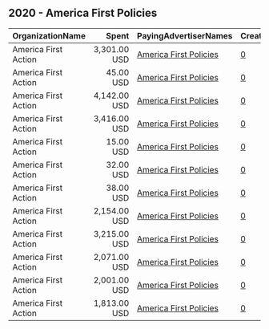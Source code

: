 ## 2020 - America First Policies 
|OrganizationName|Spent|PayingAdvertiserNames|CreativeUrls|Impressions|Genders|AgeBrackets|CountryCodes|BillingAddresses|CandidateBallotInformation|
|:---|---:|:---|:---|---:|:---|:---|:---|:---|:---|
|America First Action|3,301.00 USD|[America First Policies](2020/America_First_Policies.md)|[0](https://www.snap.com/political-ads/asset/1b7ca12649a7b6ecb75c0958784530c00f9aeaf313ea075a3722f4c1ce089198?mediaType=mp4)|562,301||18+|united states|US|America First Policies|
|America First Action|45.00 USD|[America First Policies](2020/America_First_Policies.md)|[0](https://www.snap.com/political-ads/asset/3532b83e72b057196d59ba38e0b517656b9346bbd31d8fd1ab3d8d3250a09d75?mediaType=mp4)|3,689||18+|united states|US|America First Policies|
|America First Action|4,142.00 USD|[America First Policies](2020/America_First_Policies.md)|[0](https://www.snap.com/political-ads/asset/1b7ca12649a7b6ecb75c0958784530c00f9aeaf313ea075a3722f4c1ce089198?mediaType=mp4)|807,025||18+|united states|US|America First Policies|
|America First Action|3,416.00 USD|[America First Policies](2020/America_First_Policies.md)|[0](https://www.snap.com/political-ads/asset/1b7ca12649a7b6ecb75c0958784530c00f9aeaf313ea075a3722f4c1ce089198?mediaType=mp4)|713,461||18+|united states|US|America First Policies|
|America First Action|15.00 USD|[America First Policies](2020/America_First_Policies.md)|[0](https://www.snap.com/political-ads/asset/d9e2fc63335033584c7d200785b0167955ca18a44928635269b4cf16537a6d24?mediaType=mp4)|1,705||18+|united states|US|America First Policies|
|America First Action|32.00 USD|[America First Policies](2020/America_First_Policies.md)|[0](https://www.snap.com/political-ads/asset/9d8a18f081c1552a734ad611353c8084e339184fae0fc4c7acccb4b774846a46?mediaType=mp4)|4,452||18+|united states|US|America First Policies|
|America First Action|38.00 USD|[America First Policies](2020/America_First_Policies.md)|[0](https://www.snap.com/political-ads/asset/683b0a2fe61f8b27cbdcabe0415ec6acce9a329923e397aee1d0e26997954933?mediaType=mp4)|4,336||18+|united states|US|America First Policies|
|America First Action|2,154.00 USD|[America First Policies](2020/America_First_Policies.md)|[0](https://www.snap.com/political-ads/asset/e0fe88d52e82f73dcc990e2cca8156dce7fc2f07157a4f55565d7d607505bdb4?mediaType=mp4)|285,335||18+|united states|US|America First Policies|
|America First Action|3,215.00 USD|[America First Policies](2020/America_First_Policies.md)|[0](https://www.snap.com/political-ads/asset/e0fe88d52e82f73dcc990e2cca8156dce7fc2f07157a4f55565d7d607505bdb4?mediaType=mp4)|466,106||18+|united states|US|America First Policies|
|America First Action|2,071.00 USD|[America First Policies](2020/America_First_Policies.md)|[0](https://www.snap.com/political-ads/asset/e0fe88d52e82f73dcc990e2cca8156dce7fc2f07157a4f55565d7d607505bdb4?mediaType=mp4)|288,013||18+|united states|US|America First Policies|
|America First Action|2,001.00 USD|[America First Policies](2020/America_First_Policies.md)|[0](https://www.snap.com/political-ads/asset/1b7ca12649a7b6ecb75c0958784530c00f9aeaf313ea075a3722f4c1ce089198?mediaType=mp4)|309,738||18+|united states|US|America First Policies|
|America First Action|1,813.00 USD|[America First Policies](2020/America_First_Policies.md)|[0](https://www.snap.com/political-ads/asset/e0fe88d52e82f73dcc990e2cca8156dce7fc2f07157a4f55565d7d607505bdb4?mediaType=mp4)|283,247||18+|united states|US|America First Policies|
